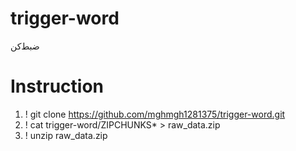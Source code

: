 # trigger-word
ضبط‌کن

# Instruction
1. ! git clone https://github.com/mghmgh1281375/trigger-word.git
2. ! cat trigger-word/ZIPCHUNKS* > raw_data.zip
3. ! unzip raw_data.zip
